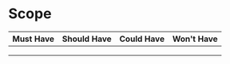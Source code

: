 # Scope

| Must Have | Should Have | Could Have | Won't Have |
| --------- | ----------- | ---------- | ---------- |
|           |             |            |            |
|           |             |            |            |
|           |             |            |            |
